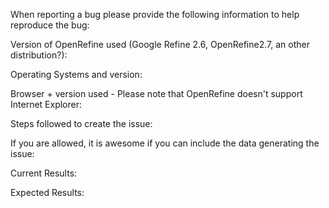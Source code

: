 When reporting a bug please provide the following information to help reproduce the bug:

Version of OpenRefine used (Google Refine 2.6, OpenRefine2.7, an other distribution?):

Operating Systems and version:

Browser + version used - Please note that OpenRefine doesn't support Internet Explorer:

Steps followed to create the issue:

If you are allowed, it is awesome if you can include the data generating the issue:

Current Results:

Expected Results:
